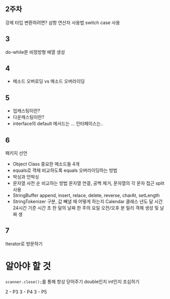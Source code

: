 ## 2주차
강제 타입 변환하려면?
삼항 연산자 사용법
switch case 사용
## 3
do-while문
비정방형 배열 생성

## 4
- 메소드 오버로딩 vs 메소드 오버라이딩

## 5
- 업캐스팅이란?
- 다운캐스팅이란?
- interface의 default 메서드는 ...
인터페이스는..
## 6
패키지 선언
- Object Class 중요한 메소드들 4개
- equals로 객체 비교하도록 equals 오버라이딩하는 방법
- 박싱과 언박싱
- 문자열 사전 순 비교하는 방법
문자열 연결, 공백 제거, 문자열의 각 문자 접근
split 사용
- StringBuffer append, insert, relace, delete, reverse, charAt, setLength
- StringTokenizer 구분, 값 빼낼 때 어떻게 하는지
Calendar 클래스
	년도
	달
	시간
	24시간 기준 시간
	초
	한 달의 날짜
	한 주의 요일
	오전/오후
	분
	밀리
	객체 생성 및 날짜 생
## 7
Iterator로 방문하기

# 알아야 할 것
`scanner.close();`를 통해 항상 닫아주기
double인지 int인지 조심하기

2 - P3
3 - P4
3 - P5

